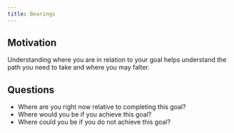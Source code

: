 ```yaml
---
title: Bearings
---
```


## Motivation

Understanding where you are in relation to your goal helps understand the path you need to take and where you may falter.

## Questions

* Where are you right now relative to completing this goal?
* Where would you be if you achieve this goal?
* Where could you be if you do not achieve this goal?